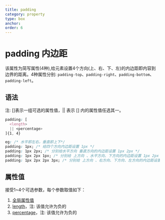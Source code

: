 ```yaml
---
title: padding
category: property
type: box
anchor:
order: 6
---
```


# padding 内边距

该属性为简写属性(4种),给元素设置4个方向(上、右、下、左)的内边距即内容到边界的距离。4种属性分别: `padding-top`、`padding-right`、`padding-bottom`、`padding-left`。

## 语法

注: []表示一组可选的属性值，|| 表示 [] 内的属性值任选其一。

```css
padding: [
  <length>
  || <percentage>
]{1, 4}

eg: /* 水平即左右，垂直即上下*/
padding: 1px; /* 给四个方向内边距设置 1px */
padding: 1px 2px; /* 分别给水平方向 垂直方向的内边距设置 1px 2px */
padding: 1px 2px 1px; /* 分别给 上方向 、水平方向、下方向的内边距设置 1px 2px 1px */
padding: 1px 2px 2px 3px; /* 分别给 上方向 、右方向、下方向、左方向的内边距设置 1px 2px 2px 3px*/
```

## 属性值

接受1~4个可选参数，每个参数取值如下：

1. [全局属性值](/front-end/CSS/values#anchor-值类型)
1. [length](/front-end/CSS/values#anchor-值类型)，注: 该值允许为负的
1. [percentage](/front-end/CSS/values#anchor-值类型)，注: 该值允许为负的
